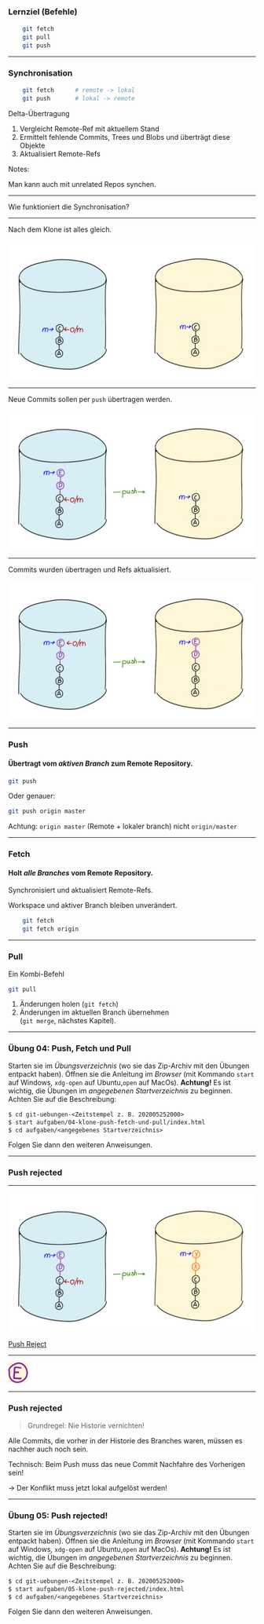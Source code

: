 ### Lernziel (Befehle)

```bash
    git fetch
    git pull
    git push
```


---

### Synchronisation

```bash
    git fetch      # remote -> lokal
    git push       # lokal -> remote
```


Delta-Übertragung

   1. Vergleicht Remote-Ref mit aktuellem Stand
   1. Ermittelt fehlende Commits, Trees und Blobs und überträgt diese Objekte
   1. Aktualisiert Remote-Refs

Notes:

Man kann auch mit unrelated Repos synchen.


---


Wie funktioniert die Synchronisation?


---


Nach dem Klone ist alles gleich.

![After Clone](repo-push-1.png)


---

Neue Commits sollen per `push` übertragen werden.

![Before push](repo-push-2.png)


---

Commits wurden übertragen und Refs aktualisiert.

![After push](repo-push-3.png)


---

### Push

#### Übertragt vom *aktiven Branch* zum Remote Repository.

```bash
git push
```

Oder genauer:

```bash
git push origin master
```

Achtung: `origin master` (Remote + lokaler branch) nicht `origin/master`

---

### Fetch

#### Holt *alle Branches* vom Remote Repository.

Synchronisiert und aktualisiert Remote-Refs.

Workspace und aktiver Branch bleiben unverändert.

```bash
    git fetch
    git fetch origin
```


---

### Pull

Ein Kombi-Befehl

```bash
git pull
```

 1. Änderungen holen (`git fetch`)
 1. Änderungen im aktuellen Branch übernehmen \
    (`git merge`, nächstes Kapitel).

---


### Übung 04: Push, Fetch und Pull

Starten sie im *Übungsverzeichnis* (wo sie das Zip-Archiv mit den
Übungen entpackt haben).
Öffnen sie die Anleitung im *Browser* (mit Kommando `start` auf Windows,
`xdg-open` auf Ubuntu,`open` auf MacOs).
**Achtung!** Es ist wichtig, die Übungen im *angegebenen
Startverzeichnis* zu beginnen. Achten Sie auf die Beschreibung:


    $ cd git-uebungen-<Zeitstempel z. B. 202005252000>
    $ start aufgaben/04-klone-push-fetch-und-pull/index.html
    $ cd aufgaben/<angegebenes Startverzeichnis>

Folgen Sie dann den weiteren Anweisungen.


---

### Push rejected

---


![Push reject 1](push-reject-1.png)

[Push Reject](repo-push-rejected.svg)


--- 


![Push reject 2](push-reject-2.png)


--- 

### Push rejected


> Grundregel: Nie Historie vernichten!

Alle Commits, die vorher in der Historie des Branches waren, müssen es nachher auch noch sein.

Technisch: Beim Push muss das neue Commit Nachfahre des Vorherigen sein!

-> Der Konflikt muss jetzt lokal aufgelöst werden!


---


### Übung 05: Push rejected!

Starten sie im *Übungsverzeichnis* (wo sie das Zip-Archiv mit den
Übungen entpackt haben).
Öffnen sie die Anleitung im *Browser* (mit Kommando `start` auf Windows,
`xdg-open` auf Ubuntu,`open` auf MacOs).
**Achtung!** Es ist wichtig, die Übungen im *angegebenen
Startverzeichnis* zu beginnen. Achten Sie auf die Beschreibung:

    $ cd git-uebungen-<Zeitstempel z. B. 202005252000>
    $ start aufgaben/05-klone-push-rejected/index.html
    $ cd aufgaben/<angegebenes Startverzeichnis>

Folgen Sie dann den weiteren Anweisungen.
